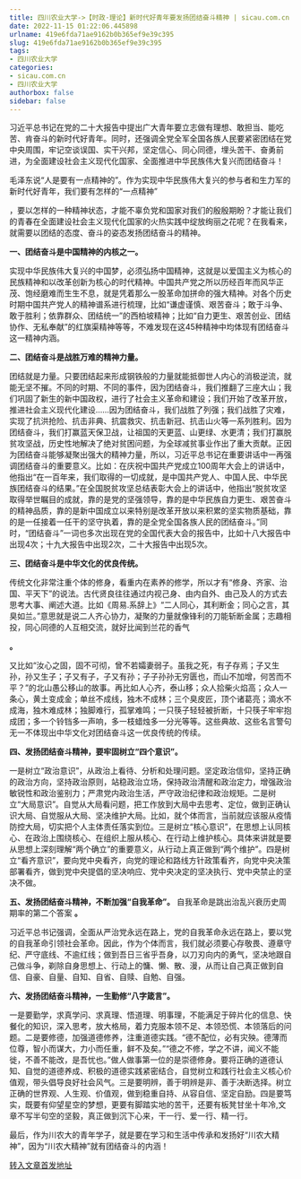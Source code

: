 ```yaml
---
title: 四川农业大学->【时政·理论】新时代好青年要发扬团结奋斗精神 | sicau.com.cn
date: 2022-11-15 01:22:06.445898
urlname: 419e6fda71ae9162b0b365ef9e39c395
slug: 419e6fda71ae9162b0b365ef9e39c395
tags: 
- 四川农业大学
categories:
- sicau.com.cn
- 四川农业大学
authorbox: false
sidebar: false
---
```

习近平总书记在党的二十大报告中提出广大青年要立志做有理想、敢担当、能吃苦、肯奋斗的新时代好青年。同时，还强调全党全军全国各族人民要紧密团结在党中央周围，牢记空谈误国、实干兴邦，坚定信心、同心同德，埋头苦干、奋勇前进，为全面建设社会主义现代化国家、全面推进中华民族伟大复兴而团结奋斗！

毛泽东说“人是要有一点精神的”。作为实现中华民族伟大复兴的参与者和生力军的新时代好青年，我们要有怎样的“一点精神”
<!--more-->
，要以怎样的一种精神状态，才能不辜负党和国家对我们的殷殷期盼？才能让我们的青春在全面建设社会主义现代化国家的火热实践中绽放绚丽之花呢？在我看来，就需要以团结的态度、奋斗的姿态发扬团结奋斗的精神。

**一、团结奋斗是中国精神的内核之一。**

实现中华民族伟大复兴的中国梦，必须弘扬中国精神，这就是以爱国主义为核心的民族精神和以改革创新为核心的时代精神。中国共产党之所以历经百年而风华正茂、饱经磨难而生生不息，就是凭着那么一股革命加拼命的强大精神。对各个历史时期中国共产党人的精神谱系进行梳理，比如“谦虚谨慎、艰苦奋斗；敢于斗争、敢于胜利；依靠群众、团结统一”的西柏坡精神；比如“自力更生、艰苦创业、团结协作、无私奉献”的红旗渠精神等等，不难发现在这45种精神中均体现有团结奋斗这一精神内涵。

**二、团结奋斗是战胜万难的精神力量。**

团结就是力量。只要团结起来形成钢铁般的力量就能抵御世人内心的消极逆流，就能无坚不摧。不同的时期、不同的事件，因为团结奋斗，我们推翻了三座大山；我们巩固了新生的新中国政权，进行了社会主义革命和建设；我们开始了改革开放，推进社会主义现代化建设……因为团结奋斗，我们战胜了列强；我们战胜了灾难，实现了抗洪抢险、抗击非典、抗震救灾、抗击新冠、抗击山火等一系列胜利。因为团结奋斗，我们打赢蓝天保卫战，让祖国的天更蓝、山更绿、水更清；我们打赢脱贫攻坚战，历史性地解决了绝对贫困问题，为全球减贫事业作出了重大贡献。正因为团结奋斗能够凝聚出强大的精神力量，所以，习近平总书记在重要讲话中一再强调团结奋斗的重要意义。比如：在庆祝中国共产党成立100周年大会上的讲话中，他指出“在一百年来，我们取得的一切成就，是中国共产党人、中国人民、中华民族团结奋斗的结果。”在全国脱贫攻坚总结表彰大会上的讲话中，他指出“脱贫攻坚取得举世瞩目的成就，靠的是党的坚强领导，靠的是中华民族自力更生、艰苦奋斗的精神品质，靠的是新中国成立以来特别是改革开放以来积累的坚实物质基础，靠的是一任接着一任干的坚守执着，靠的是全党全国各族人民的团结奋斗。”同时，“团结奋斗”一词也多次出现在党的全国代表大会的报告中，比如十八大报告中出现4次；十九大报告中出现2次，二十大报告中出现5次。

**三、团结奋斗是中华文化的优良传统。**

传统文化非常注重个体的修身，看重内在素养的修学，所以才有“修身、齐家、治国、平天下”的说法。古代贤良往往通过内视己身、由内自外、由己及人的方式去思考大事、阐述大道。比如《周易.系辞上》“二人同心，其利断金；同心之言，其臭如兰。”意思就是说二人齐心协力，凝聚的力量就像锋利的刀能斩断金属；志趣相投，同心同德的人互相交流，就好比闻到兰花的香气

**。**

又比如“汝心之固，固不可彻，曾不若孀妻弱子。虽我之死，有子存焉；子又生孙，孙又生子；子又有子，子又有孙；子子孙孙无穷匮也，而山不加增，何苦而不平？”的北山愚公移山的故事。再比如人心齐，泰山移；众人拾柴火焰高；众人一条心，黄土变成金；单丝不成线，独木不成林；三个臭皮匠，顶个诸葛亮；滴水不成海，独木难成林；独脚难行，孤掌难鸣；一只筷子轻轻被折断，十只筷子牢牢抱成团；多一个铃铛多一声响，多一枝蜡烛多一分光等等。这些典故、这些名言警句无一不体现出中华文化对团结奋斗这一优良传统的传续。

**四、发扬团结奋斗精神，要牢固树立“四个意识”。**

一是树立“政治意识”，从政治上看待、分析和处理问题。坚定政治信仰，坚持正确的政治方向，坚持政治原则，站稳政治立场，保持政治清醒和政治定力，增强政治敏锐性和政治鉴别力；严肃党内政治生活，严守政治纪律和政治规矩。二是树立“大局意识”。自觉从大局看问题，把工作放到大局中去思考、定位，做到正确认识大局、自觉服从大局、坚决维护大局。比如，就个体而言，当前就应该服从疫情防控大局，切实把个人主体责任落实到位。三是树立“核心意识”，在思想上认同核心、在政治上围绕核心、在组织上服从核心、在行动上维护核心。具体来讲就是要从思想上深刻理解“两个确立”的重要意义，从行动上真正做到“两个维护”。四是树立“看齐意识”，要向党中央看齐，向党的理论和路线方针政策看齐，向党中央决策部署看齐，做到党中央提倡的坚决响应、党中央决定的坚决执行、党中央禁止的坚决不做。

**五、发扬团结奋斗精神，不断加强“自我革命”。** 自我革命是跳出治乱兴衰历史周期率的第二个答案 **。**

习近平总书记强调，全面从严治党永远在路上，党的自我革命永远在路上，要以党的自我革命引领社会革命。因此，作为个体而言，我们就必须要心存敬畏、遵章守纪、严守底线、不逾红线；做到吾日三省乎吾身，以刀刃向内的勇气，坚决地跟自己做斗争，剃除自身思想上、行动上的慵、懒、散、漫，从而让自己真正做到自信、自豪、自量、自知、自省、自赎、自勉、自强。

**六、发扬团结奋斗精神，一生勤修“八字箴言”。**

一是要勤学，求真学问、求真理、悟道理、明事理，不能满足于碎片化的信息、快餐化的知识，深入思考，放大格局，着力克服本领不足、本领恐慌、本领落后的问题。二是要修德，加强道德修养，注重道德实践。“德不配位，必有灾殃。德薄而位尊，智小而谋大，力小而任重，鲜不及矣。”“德之不修，学之不讲，闻义不能徙，不善不能改，是吾忧也。”做人做事第一位的是崇德修身。要将正确的道德认知、自觉的道德养成、积极的道德实践紧密结合，自觉树立和践行社会主义核心价值观，带头倡导良好社会风气。三是要明辨，善于明辨是非、善于决断选择。树立正确的世界观、人生观、价值观，做到稳重自持、从容自信、坚定自励。四是要笃实，既要有仰望星空的梦想，更要有脚踏实地的苦干，还要有板凳甘坐十年冷,文章不写半句空的坚毅，真正做到沉下心来，干一行、爱一行、精一行。

最后，作为川农大的青年学子，就是要在学习和生活中传承和发扬好“川农大精神”，因为“川农大精神”就有团结奋斗的内涵！



[转入文章首发地址](https://news.sicau.edu.cn/info/1135/70199.htm)